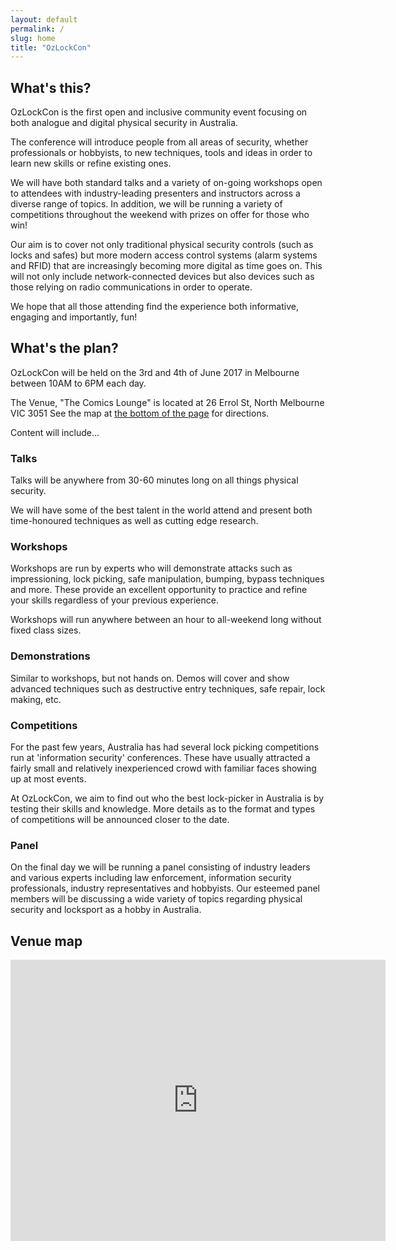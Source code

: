 ```yaml
---
layout: default
permalink: /
slug: home
title: "OzLockCon"
---
```


## What's this?

OzLockCon is the first open and inclusive community event focusing on
both analogue and digital physical security in Australia.

The conference will introduce people from all areas of security, whether
professionals or hobbyists, to new techniques, tools and ideas in order to learn
new skills or refine existing ones.

We will have both standard talks and a variety of on-going workshops open to
attendees with industry-leading presenters and instructors across a diverse
range of topics. In addition, we will be running a variety of competitions
throughout the weekend with prizes on offer for those who win!

Our aim is to cover not only traditional physical security controls (such as
locks and safes) but more modern access control systems (alarm systems and RFID)
that are increasingly becoming more digital as time goes on.
This will not only include network-connected devices but also devices such as
those relying on radio communications in order to operate.

We hope that all those attending find the experience both informative, engaging
and importantly, fun!

## What's the plan?

OzLockCon will be held on the 3rd and 4th of June 2017 in Melbourne between
10AM to 6PM each day.

The Venue, "The Comics Lounge" is located at 26 Errol St, North Melbourne VIC 3051
See the map at [the bottom of the page](#venue-map) for directions.

Content will include...

### Talks

Talks will be anywhere from 30-60 minutes long on all things physical security.

We will have some of the best talent in the world attend and present both
time-honoured techniques as well as cutting edge research.

### Workshops

Workshops are run by experts who will demonstrate attacks such as
impressioning, lock picking, safe manipulation, bumping, bypass techniques
and more. These provide an excellent opportunity to practice and refine your skills regardless
of your previous experience.

Workshops will run anywhere between an hour to all-weekend long without fixed class sizes.

### Demonstrations

Similar to workshops, but not hands on. Demos will cover and show advanced techniques
such as destructive entry techniques, safe repair, lock making, etc.

### Competitions

For the past few years, Australia has had several lock picking competitions run
at 'information security' conferences. These have usually attracted a fairly
small and relatively inexperienced crowd with familiar faces showing up at most
events.

At OzLockCon, we aim to find out who the best lock-picker in Australia is by
testing their skills and knowledge. More details as to the format and types of
competitions will be announced closer to the date.

### Panel

On the final day we will be running a panel consisting of industry leaders and various
experts including law enforcement, information security professionals, industry
representatives and hobbyists. Our esteemed panel members will be discussing a wide
variety of topics regarding physical security and locksport as a hobby in Australia.

## Venue map

<div class="responsive-media-gmap">
  <iframe src="https://www.google.com/maps/embed?pb=!1m18!1m12!1m3!1d3152.37969940352!2d144.94741535133156!3d-37.80457437965469!2m3!1f0!2f0!3f0!3m2!1i1024!2i768!4f13.1!3m3!1m2!1s0x6ad65d39de06dfd1%3A0xf776ec3236b1c490!2s26+Errol+St%2C+North+Melbourne+VIC+3051%2C+Australia!5e0!3m2!1sen!2sus!4v1487682222679" width="600" height="450" frameborder="0" style="border:0" allowfullscreen></iframe>
</div>
